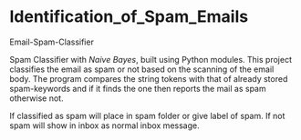 # Identification_of_Spam_Emails

Email-Spam-Classifier

Spam Classifier with *Naive Bayes*, built using Python modules.
This project classifies the email as spam or not based on the scanning of the email body. The program compares the string tokens 
with that of already stored spam-keywords and if it finds the one then reports the mail as spam otherwise not.

If classified as spam will place in spam folder or give label of spam. If not spam will show in inbox as normal inbox message.
